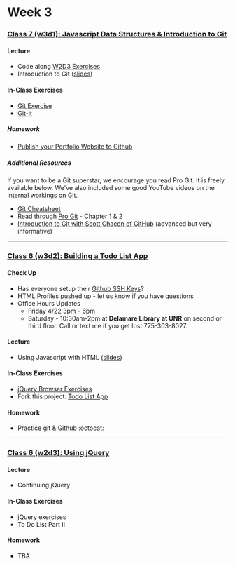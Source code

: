 # Week 3

### [Class 7 (w3d1): Javascript Data Structures & Introduction to Git](./w3d1)

#### Lecture
* Code along [W2D3 Exercises](../week2/w2d3/exercises)
* Introduction to Git ([slides](./w3d1/slides/w3d1_lecture.pdf))

#### In-Class Exercises
* [Git Exercise](./w3d1/exercises/rca-git.md)
* [Git-it](./w3d1/exercises/git-it.md)

##### Homework
* [Publish your Portfolio Website to Github](./w3d1/homework)

##### Additional Resources

If you want to be a Git superstar, we encourage you read Pro Git. It is freely available below. We've also included some good YouTube videos on the internal workings on Git.
* [Git Cheatsheet](../resources/git-cheatsheet.pdf)
* Read through [Pro Git](https://git-scm.com/book/en/v2) - Chapter 1 & 2
* [Introduction to Git with Scott Chacon of GitHub](https://www.youtube.com/watch?v=ZDR433b0HJY) (advanced but very informative)

---

### [Class 6 (w3d2): Building a Todo List App](./w3d2)

#### Check Up
* Has everyone setup their [Github SSH Keys](https://help.github.com/articles/keeping-your-ssh-keys-and-application-access-tokens-safe/)?
* HTML Profiles pushed up - let us know if you have questions
* Office Hours Updates
  * Friday 4/22 3pm - 6pm
  * Saturday - 10:30am-2pm at **Delamare Library at UNR** on second or third floor. Call or text me if you get lost 775-303-8027.

#### Lecture
* Using Javascript with HTML ([slides](./w3d2/slides/w3d2_lecture.pdf))

#### In-Class Exercises
* [jQuery Browser Exercises](http://rcacademy.github.io/jquery-exercise)
* Fork this project: [Todo List App](http://github.com/rcacademy/todolist)

#### Homework
* Practice git & Github :octocat:

---

### [Class 6 (w2d3): Using jQuery](./w3d3)

#### Lecture
* Continuing jQuery

#### In-Class Exercises
* jQuery exercises
* To Do List Part II

#### Homework
* TBA

